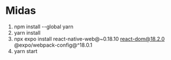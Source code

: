 # Midas

1. npm install --global yarn
2. yarn install
3. npx expo install react-native-web@~0.18.10 react-dom@18.2.0 @expo/webpack-config@^18.0.1
4. yarn start
